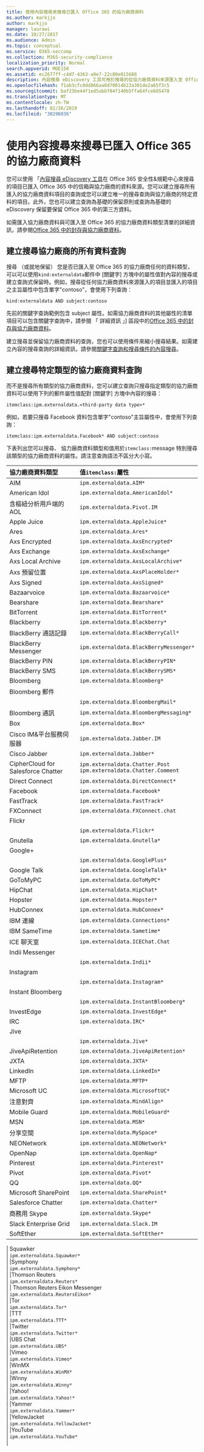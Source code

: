```yaml
---
title: 使用內容搜尋來搜尋已匯入 Office 365 的協力廠商資料
ms.author: markjjo
author: markjjo
manager: laurawi
ms.date: 10/27/2017
ms.audience: Admin
ms.topic: conceptual
ms.service: O365-seccomp
ms.collection: M365-security-compliance
localization_priority: Normal
search.appverid: MOE150
ms.assetid: ec2677ff-c4d7-4363-a9e7-22c80e015688
description: 內容搜尋 eDiscovery 工具可用於搜尋的從協力廠商資料來源匯入至 Office 365 中的信箱項目。您可以建立搜尋匯入的所有項目或建立特定協力廠商資料類型的搜尋查詢的查詢。本文列出您可以使用關鍵字查詢中搜尋可匯入至 Office 365 的協力廠商資料類型的值。
ms.openlocfilehash: f1ab3cfc8dd866aa0d70014b22a301de2a65f3c5
ms.sourcegitcommit: baf23be44f1ed5abbf84f140b5ffa64fce605478
ms.translationtype: MT
ms.contentlocale: zh-TW
ms.lasthandoff: 02/26/2019
ms.locfileid: "30296036"
---
```

# <a name="use-content-search-to-search-third-party-data-that-was-imported-to-office-365"></a>使用內容搜尋來搜尋已匯入 Office 365 的協力廠商資料

您可以使用 「[內容搜尋 eDiscovery 工具](content-search.md)在 Office 365 安全性&amp;規範中心來搜尋的項目已匯入 Office 365 中的信箱與協力廠商的資料來源。您可以建立搜尋所有匯入的協力廠商資料項目的查詢或您可以建立唯一的搜尋查詢與協力廠商的特定資料的項目。此外，您也可以建立查詢為基礎的保留原則或查詢為基礎的 eDiscovery 保留要保留 Office 365 中的第三方資料。 
  
如需匯入協力廠商資料與可匯入至 Office 365 的協力廠商資料類型清單的詳細資訊，請參閱[Office 365 中的封存與協力廠商資料](archiving-third-party-data.md)。 
  
## <a name="creating-a-query-to-search-all-third-party-data"></a>建立搜尋協力廠商的所有資料查詢

搜尋 （或就地保留） 您是否已匯入至 Office 365 的協力廠商任何的資料類型，可以可以使用`kind:externaldata`郵件中 [關鍵字] 方塊中的屬性值對內容的搜尋或建立查詢式保留時。例如，搜尋從任何協力廠商資料來源匯入的項目並匯入的項目之主旨屬性中包含單字"contoso"，會使用下列查詢： 
  
```
kind:externaldata AND subject:contoso
```

先前的關鍵字查詢範例包含 subject 屬性。如需協力廠商資料的其他屬性的清單項目可以包含關鍵字查詢中，請參閱 「 詳細資訊 」] 區段中的[Office 365 中的封存與協力廠商資料](archiving-third-party-data.md#more-information)。
  
建立搜尋並保留協力廠商資料的查詢，您也可以使用條件來縮小搜尋結果。如需建立內容的搜尋查詢的詳細資訊，請參閱[關鍵字查詢和搜尋條件的內容搜尋](keyword-queries-and-search-conditions.md)。
  
## <a name="creating-a-query-to-search-specific-types-of-third-party-data"></a>建立搜尋特定類型的協力廠商資料查詢

而不是搜尋所有類型的協力廠商資料，您可以建立查詢只搜尋指定類型的協力廠商資料可以使用下列的郵件屬性值配對 [關鍵字] 方塊中內容的搜尋：
  
```
itemclass:ipm.externaldata.<third-party data type>* 
```

例如，若要只搜尋 Facebook 資料包含單字"contoso"主旨屬性中，會使用下列查詢：
  
```
itemclass:ipm.externaldata.Facebook* AND subject:contoso
```

下表列出您可以搜尋、 協力廠商資料類型和值用於`itemclass:`message 特別搜尋該類型的協力廠商資料的屬性。請注意查詢語法不區分大小寫。 
  
|**協力廠商資料類型**|**值`itemclass:`屬性**|
|:-----|:-----|
|AIM  <br/> | `ipm.externaldata.AIM*` <br/> |
|American Idol  <br/> | `ipm.externaldata.AmericanIdol*` <br/> |
|含樞紐分析用戶端的 AOL  <br/> | `ipm.externaldata.Pivot.IM` <br/> |
|Apple Juice  <br/> | `ipm.externaldata.AppleJuice*` <br/> |
|Ares  <br/> | `ipm.externaldata.Ares*` <br/> |
|Axs Encrypted  <br/> | `ipm.externaldata.AxsEncrypted*` <br/> |
|Axs Exchange  <br/> | `ipm.externaldata.AxsExchange*` <br/> |
|Axs Local Archive  <br/> | `ipm.externaldata.AxsLocalArchive*` <br/> |
|Axs 預留位置  <br/> | `ipm.externaldata.AxsPlaceHolder*` <br/> |
|Axs Signed  <br/> | `ipm.externaldata.AxsSigned*` <br/> |
|Bazaarvoice  <br/> | `ipm.externaldata.Bazaarvoice*` <br/> |
|Bearshare  <br/> | `ipm.externaldata.Bearshare*` <br/> |
|BitTorrent  <br/> | `ipm.externaldata.BitTorrent*` <br/> |
|Blackberry  <br/> | `ipm.externaldata.Blackberry*` <br/> |
|BlackBerry 通話記錄  <br/> | `ipm.externaldata.BlackBerryCall*` <br/> |
|BlackBerry Messenger  <br/> | `ipm.externaldata.BlackBerryMessenger*` <br/> |
|BlackBerry PIN  <br/> | `ipm.externaldata.BlackBerryPIN*` <br/> |
|BlackBerry SMS  <br/> | `ipm.externaldata.BlackBerrySMS*` <br/> |
|Bloomberg  <br/> | `ipm.externaldata.Bloomberg*` <br/> |
|Bloomberg 郵件
  <br/> | `ipm.externaldata.BloombergMail*` <br/> |
|Bloomberg 通訊  <br/> | `ipm.externaldata.BloombergMessaging*` <br/> |
|Box  <br/> | `ipm.externaldata.Box*` <br/> |
|Cisco IM&amp;平台服務伺服器  <br/> | `ipm.externaldata.Jabber.IM` <br/> |
|Cisco Jabber  <br/> | `ipm.externaldata.Jabber*` <br/> |
|CipherCloud for Salesforce Chatter  <br/> | `ipm.externaldata.Chatter.Post` <br/>  `ipm.externaldata.Chatter.Comment` <br/> |
|Direct Connect  <br/> | `ipm.externaldata.DirectConnect*` <br/> |
|Facebook  <br/> | `ipm.externaldata.Facebook*` <br/> |
|FastTrack  <br/> | `ipm.externaldata.FastTrack*` <br/> |
|FXConnect  <br/> | `ipm.externaldata.FXConnect.chat` <br/> |
|Flickr
  <br/> | `ipm.externaldata.Flickr*` <br/> |
|Gnutella  <br/> | `ipm.externaldata.Gnutella*` <br/> |
|Google+
  <br/> | `ipm.externaldata.GooglePlus*` <br/> |
|Google Talk  <br/> | `ipm.externaldata.GoogleTalk*` <br/> |
|GoToMyPC  <br/> | `ipm.externaldata.GoToMyPC*` <br/> |
|HipChat  <br/> | `ipm.externaldata.HipChat*` <br/> |
|Hopster  <br/> | `ipm.externaldata.Hopster*` <br/> |
|HubConnex  <br/> | `ipm.externaldata.HubConnex*` <br/> |
|IBM 連線  <br/> | `ipm.externaldata.Connections*` <br/> |
|IBM SameTime  <br/> | `ipm.externaldata.Sametime*` <br/> |
|ICE 聊天室  <br/> | `ipm.externaldata.ICEChat.Chat` <br/> |
|Indii Messenger
  <br/> | `ipm.externaldata.Indii*` <br/> |
|Instagram
  <br/> | `ipm.externaldata.Instagram*` <br/> |
|Instant Bloomberg
  <br/> | `ipm.externaldata.InstantBloomberg*` <br/> |
|InvestEdge  <br/> | `ipm.externaldata.InvestEdge*` <br/> |
|IRC  <br/> | `ipm.externaldata.IRC*` <br/> |
|Jive
  <br/> | `ipm.externaldata.Jive*` <br/> |
|JiveApiRetention  <br/> | `ipm.externaldata.JiveApiRetention*` <br/> |
|JXTA  <br/> | `ipm.externaldata.JXTA*` <br/> |
|LinkedIn  <br/> | `ipm.externaldata.LinkedIn*` <br/> |
|MFTP  <br/> | `ipm.externaldata.MFTP*` <br/> |
|Microsoft UC  <br/> | `ipm.externaldata.MicrosoftUC*` <br/> |
|注意對齊  <br/> | `ipm.externaldata.MindAlign*` <br/> |
|Mobile Guard  <br/> | `ipm.externaldata.MobileGuard*` <br/> |
|MSN  <br/> | `ipm.externaldata.MSN*` <br/> |
|分享空間  <br/> | `ipm.externaldata.MySpace*` <br/> |
|NEONetwork  <br/> | `ipm.externaldata.NEONetwork*` <br/> |
|OpenNap  <br/> | `ipm.externaldata.OpenNap*` <br/> |
|Pinterest  <br/> | `ipm.externaldata.Pinterest*` <br/> |
|Pivot  <br/> | `ipm.externaldata.Pivot*` <br/> |
|QQ  <br/> | `ipm.externaldata.QQ*` <br/> |
|Microsoft SharePoint  <br/> | `ipm.externaldata.SharePoint*` <br/> |
|Salesforce Chatter  <br/> | `ipm.externaldata.Chatter*` <br/> |
|商務用 Skype  <br/> | `ipm.externaldata.Skype*` <br/> |
|Slack Enterprise Grid  <br/> | `ipm.externaldata.Slack.IM` <br/> |
|SoftEther  <br/> | `ipm.externaldata.SoftEther*` <br/> |
|
Squawker
  <br/> | `ipm.externaldata.Squawker*` <br/> |
|Symphony
  <br/> | `ipm.externaldata.Symphony*` <br/> |
|Thomson Reuters  <br/> | `ipm.externaldata.Reuters*` <br/> |
| Thomson Reuters Eikon Messenger
  <br/> | `ipm.externaldata.ReutersEikon*` <br/> |
|Tor  <br/> | `ipm.externaldata.Tor*` <br/> |
|TTT  <br/> | `ipm.externaldata.TTT*` <br/> |
|Twitter  <br/> | `ipm.externaldata.Twitter*` <br/> |
|UBS Chat
  <br/> | `ipm.externaldata.UBS*` <br/> |
|Vimeo  <br/> | `ipm.externaldata.Vimeo*` <br/> |
|WinMX  <br/> | `ipm.externaldata.WinMX*` <br/> |
|Winny  <br/> | `ipm.externaldata.Winny*` <br/> |
|Yahoo!  <br/> | `ipm.externaldata.Yahoo!*` <br/> |
|Yammer  <br/> | `ipm.externaldata.Yammer*` <br/> |
|YellowJacket  <br/> | `ipm.externaldata.YellowJacket*` <br/> |
|YouTube  <br/> | `ipm.externaldata.YouTube*` <br/> |
